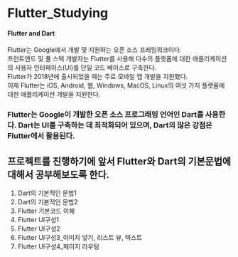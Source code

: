 # Flutter_Studying
#### Flutter and Dart


  Flutter는 Google에서 개발 및 지원하는 오픈 소스 프레임워크이다.   
  프런트엔드 및 풀 스택 개발자는 Flutter를 사용해 다수의 플랫폼에 대한 애플리케이션의 사용자 인터페이스(UI)를 단일 코드 베이스로 구축한다.  
  Flutter가 2018년에 출시되었을 때는 주로 모바일 앱 개발을 지원했다.  
  이제 Flutter는 iOS, Android, 웹, Windows, MacOS, Linux의 여섯 가지 플랫폼에 대한 애플리케이션 개발을 지원한다.



### Flutter는 Google이 개발한 오픈 소스 프로그래밍 언어인 Dart를 사용한다. Dart는 UI를 구축하는 데 최적화되어 있으며, Dart의 많은 강점은 Flutter에서 활용된다.


## 프로젝트를 진행하기에 앞서 Flutter와 Dart의 기본문법에 대해서 공부해보도록 한다.



1. Dart의 기본적인 문법1
2. Dart의 기본적인 문법2
3. Flutter 기본코드 이해
4. Flutter UI구성1
5. Flutter UI구성2
6. Flutter UI구성3_이미지 넣기, 리스트 뷰, 텍스트 
7. Flutter UI구성4_페이지 라우팅
